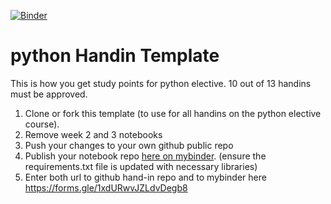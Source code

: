 [![Binder](https://mybinder.org/badge_logo.svg)](https://mybinder.org/v2/gh/razz7/python_handin/HEAD)

# python Handin Template
This is how you get study points for python elective. 10 out of 13 handins must be approved.
1. Clone or fork this template (to use for all handins on the python elective course).
2. Remove week 2 and 3 notebooks
3. Push your changes to your own github public repo
5. Publish your notebook repo [here on mybinder](https://mybinder.org/). (ensure the requirements.txt file is updated with necessary libraries)
6. Enter both url to github hand-in repo and to mybinder here https://forms.gle/1xdURwvJZLdvDegb8

